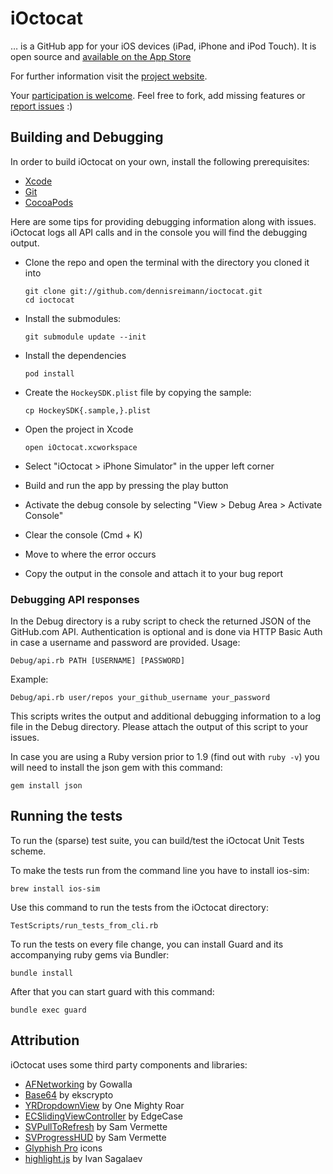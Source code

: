 # iOctocat

… is a GitHub app for your iOS devices (iPad, iPhone and iPod Touch).
It is open source and [available on the App Store](http://itunes.com/apps/ioctocat)

For further information visit the [project website](http://dennisreimann.github.com/ioctocat).

Your [participation is welcome](https://github.com/dennisreimann/ioctocat/contributors).
Feel free to fork, add missing features or
[report issues](http://github.com/dennisreimann/ioctocat/issues) :)

## Building and Debugging

In order to build iOctocat on your own, install the following prerequisites:

  * [Xcode](https://developer.apple.com/xcode/)
  * [Git](http://git-scm.com/)
  * [CocoaPods](http://cocoapods.org/)

Here are some tips for providing debugging information along with issues.
iOctocat logs all API calls and in the console you will find the debugging output.

  * Clone the repo and open the terminal with the directory you cloned it into

        git clone git://github.com/dennisreimann/ioctocat.git
        cd ioctocat

  * Install the submodules:

        git submodule update --init

  * Install the dependencies

        pod install

  * Create the `HockeySDK.plist` file by copying the sample:

        cp HockeySDK{.sample,}.plist

  * Open the project in Xcode

        open iOctocat.xcworkspace

  * Select "iOctocat > iPhone Simulator" in the upper left corner
  * Build and run the app by pressing the play button
  * Activate the debug console by selecting "View > Debug Area > Activate Console"
  * Clear the console (Cmd + K)
  * Move to where the error occurs
  * Copy the output in the console and attach it to your bug report

### Debugging API responses

In the Debug directory is a ruby script to check the returned JSON of the
GitHub.com API. Authentication is optional and is done via HTTP Basic Auth
in case a username and password are provided. Usage:

    Debug/api.rb PATH [USERNAME] [PASSWORD]

Example:

    Debug/api.rb user/repos your_github_username your_password

This scripts writes the output and additional debugging information to a
log file in the Debug directory. Please attach the output of this script
to your issues.

In case you are using a Ruby version prior to 1.9 (find out with `ruby -v`)
you will need to install the json gem with this command:

    gem install json

## Running the tests

To run the (sparse) test suite, you can build/test the iOctocat Unit Tests scheme.

To make the tests run from the command line you have to install ios-sim:

    brew install ios-sim

Use this command to run the tests from the iOctocat directory:

    TestScripts/run_tests_from_cli.rb

To run the tests on every file change, you can install Guard and its accompanying
ruby gems via Bundler:

    bundle install

After that you can start guard with this command:

    bundle exec guard

## Attribution

iOctocat uses some third party components and libraries:

  * [AFNetworking](https://github.com/AFNetworking/AFNetworking) by Gowalla
  * [Base64](https://github.com/ekscrypto/Base64) by ekscrypto
  * [YRDropdownView](https://github.com/onemightyroar/YRDropdownView) by One Mighty Roar
  * [ECSlidingViewController](https://github.com/edgecase/ECSlidingViewController) by EdgeCase
  * [SVPullToRefresh](https://github.com/samvermette/SVPullToRefresh) by Sam Vermette
  * [SVProgressHUD](https://github.com/samvermette/SVProgressHUD) by Sam Vermette
  * [Glyphish Pro](http://glyphish.com/) icons
  * [highlight.js](http://highlightjs.org/) by Ivan Sagalaev
